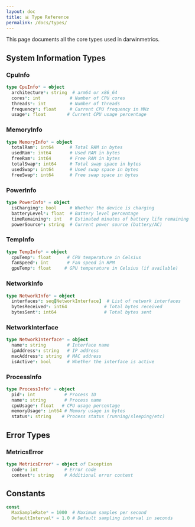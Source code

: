 ```yaml
---
layout: doc
title: 📊 Type Reference
permalink: /docs/types/
---
```


This page documents all the core types used in darwinmetrics.

## System Information Types

### CpuInfo

```nim
type CpuInfo* = object
  architecture*: string  # arm64 or x86_64
  cores*: int           # Number of CPU cores
  threads*: int         # Number of threads
  frequency*: float     # Current CPU frequency in MHz
  usage*: float        # Current CPU usage percentage
```

### MemoryInfo

```nim
type MemoryInfo* = object
  totalRam*: int64      # Total RAM in bytes
  usedRam*: int64       # Used RAM in bytes
  freeRam*: int64       # Free RAM in bytes
  totalSwap*: int64     # Total swap space in bytes
  usedSwap*: int64      # Used swap space in bytes
  freeSwap*: int64      # Free swap space in bytes
```

### PowerInfo

```nim
type PowerInfo* = object
  isCharging*: bool     # Whether the device is charging
  batteryLevel*: float  # Battery level percentage
  timeRemaining*: int   # Estimated minutes of battery life remaining
  powerSource*: string  # Current power source (battery/AC)
```

### TempInfo

```nim
type TempInfo* = object
  cpuTemp*: float      # CPU temperature in Celsius
  fanSpeed*: int       # Fan speed in RPM
  gpuTemp*: float     # GPU temperature in Celsius (if available)
```

### NetworkInfo

```nim
type NetworkInfo* = object
  interfaces*: seq[NetworkInterface]  # List of network interfaces
  bytesReceived*: int64              # Total bytes received
  bytesSent*: int64                  # Total bytes sent
```

### NetworkInterface

```nim
type NetworkInterface* = object
  name*: string        # Interface name
  ipAddress*: string   # IP address
  macAddress*: string  # MAC address
  isActive*: bool      # Whether the interface is active
```

### ProcessInfo

```nim
type ProcessInfo* = object
  pid*: int           # Process ID
  name*: string       # Process name
  cpuUsage*: float   # CPU usage percentage
  memoryUsage*: int64 # Memory usage in bytes
  status*: string    # Process status (running/sleeping/etc)
```

## Error Types

### MetricsError

```nim
type MetricsError* = object of Exception
  code*: int          # Error code
  context*: string    # Additional error context
```

## Constants

```nim
const
  MaxSampleRate* = 1000  # Maximum samples per second
  DefaultInterval* = 1.0 # Default sampling interval in seconds
```
